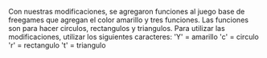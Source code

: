 Con nuestras modificaciones, se agregaron funciones al juego base de freegames que agregan el color amarillo y tres funciones. Las funciones son para hacer circulos, rectangulos y triangulos.
Para utilizar las modificaciones, utilizar los siguientes caracteres:
   'Y' = amarillo
   'c' = circulo
   'r' = rectangulo
   't' = triangulo
